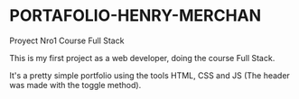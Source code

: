 # PORTAFOLIO-HENRY-MERCHAN
Proyect Nro1 Course Full Stack

This is my first project as a web developer, doing the course Full Stack. 

It's a pretty simple portfolio using the tools HTML, CSS and JS (The header was made with the toggle method). 
